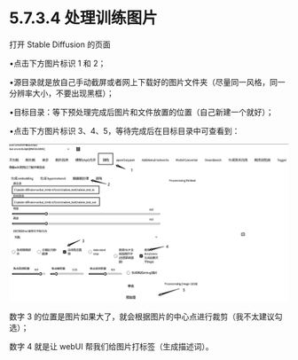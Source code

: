 # 5.7.3.4 处理训练图片

打开 Stable Diffusion 的页面

•点击下方图片标识 1 和 2；

•源目录就是放自己手动截屏或者网上下载好的图片文件夹（尽量同一风格，同一分辨率大小，不要出现黑框）；

•目标目录：等下预处理完成后图片和文件放置的位置（自己新建一个就好）；

•点击下方图片标识 3、4、5，等待完成后在目标目录中可查看到：

![](img/a49b2311dbe2326b4ab89283edb4f623.png)

数字 3 的位置是图片如果大了，就会根据图片的中心点进行裁剪（我不太建议勾选）；

数字 4 就是让 webUI 帮我们给图片打标签（生成描述词）。